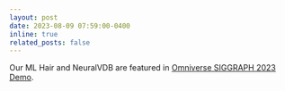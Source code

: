 ```yaml
---
layout: post
date: 2023-08-09 07:59:00-0400
inline: true
related_posts: false
---
```

Our ML Hair and NeuralVDB are featured in [Omniverse SIGGRAPH 2023 Demo](https://youtu.be/7yjNW04gVMw).